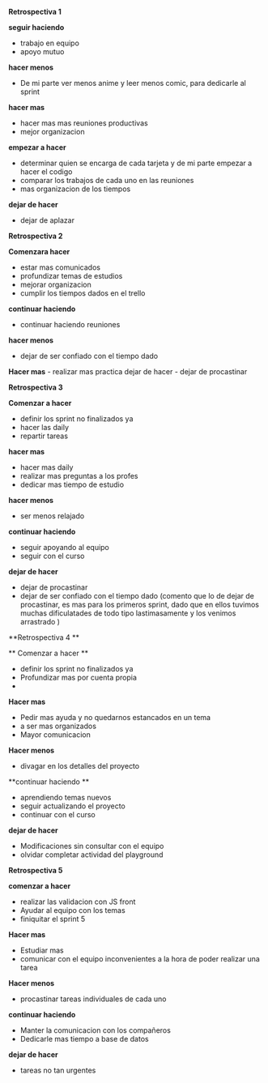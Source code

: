 **Retrospectiva 1**

**seguir haciendo**
 - trabajo en equipo 
 - apoyo mutuo 
 
**hacer menos**
 - De mi parte ver menos anime y leer menos comic, para dedicarle al sprint
 
**hacer mas**
 - hacer mas mas reuniones productivas
 - mejor organizacion 
 
**empezar a hacer**
 - determinar quien se encarga de cada tarjeta y de mi parte empezar a hacer el codigo
 - comparar los trabajos de cada uno en las reuniones 
 - mas organizacion de los tiempos 
  
**dejar de hacer**
 - dejar de aplazar

 **Retrospectiva 2**

 **Comenzara hacer**
 - estar mas comunicados
 - profundizar temas de estudios
 - mejorar organizacion
 - cumplir los tiempos dados en el trello
 
 **continuar haciendo**
  - continuar haciendo reuniones
  
  **hacer menos**
   - dejar de ser confiado con el tiempo dado   
   
  **Hacer mas**
    - realizar mas practica dejar de hacer 
    - dejar de procastinar

**Retrospectiva 3**

**Comenzar a hacer** 
- definir los sprint no finalizados ya
 - hacer las daily
 - repartir tareas
 
**hacer mas** 
- hacer mas daily 
- realizar mas preguntas a los profes
- dedicar mas tiempo de estudio  

**hacer menos**
- ser menos relajado

**continuar haciendo**
 - seguir apoyando al equipo 
 - seguir con el curso
 
 **dejar de hacer**
  - dejar de procastinar 
  - dejar de ser confiado con el tiempo dado
  (comento que lo de dejar de procastinar, es mas para los primeros sprint, dado que en ellos tuvimos muchas dificulatades de todo tipo lastimasamente y los venimos arrastrado )
  
**Retrospectiva 4 **

** Comenzar a hacer **
- definir los sprint no finalizados ya
- Profundizar mas por cuenta propia
- 
**Hacer mas**
- Pedir mas ayuda y no quedarnos estancados en un tema
- a ser mas organizados
- Mayor comunicacion 

**Hacer menos**
- divagar en los detalles del proyecto

**continuar haciendo **
- aprendiendo temas nuevos
- seguir actualizando el proyecto
- continuar con el curso

**dejar de hacer**
- Modificaciones sin consultar con el equipo
- olvidar completar actividad del playground

**Retrospectiva 5**

**comenzar a hacer**
- realizar las validacion con JS front
- Ayudar al equipo con los temas 
- finiquitar el sprint 5

**Hacer mas**
- Estudiar mas
- comunicar con el equipo inconvenientes a la hora de poder realizar una tarea 

**Hacer menos**
- procastinar tareas individuales de cada uno

**continuar haciendo**
- Manter la comunicacion con los compañeros
- Dedicarle mas tiempo a base de datos

**dejar de hacer**
- tareas no tan urgentes 

  


